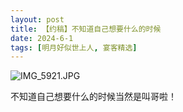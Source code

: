 ```yaml
---
layout: post
title: 【约稿】不知道自己想要什么的时候
date: 2024-6-1
tags: [明月好似世上人, 宴客精选]
---
```


![IMG_5921.JPG](https://s2.loli.net/2024/12/29/Wk4hnQK8pMGArSY.jpg)

不知道自己想要什么的时候当然是叫哥啦！